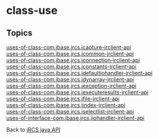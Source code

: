 # class-use

<PageHeader />

## Topics

[uses-of-class-com.jbase.jrcs.jcapture-jrclient-api](./uses-of-class-com.jbase.jrcs.jcapture-jrclient-api)  
[uses-of-class-com.jbase.jrcs.jcommon-jrclient-api](./uses-of-class-com.jbase.jrcs.jcommon-jrclient-api)  
[uses-of-class-com.jbase.jrcs.jconnection-jrclient-api](./uses-of-class-com.jbase.jrcs.jconnection-jrclient-api)  
[uses-of-class-com.jbase.jrcs.jconstants-jrclient-api](./uses-of-class-com.jbase.jrcs.jconstants-jrclient-api)  
[uses-of-class-com.jbase.jrcs.jdefaultiohandler-jrclient-api](./uses-of-class-com.jbase.jrcs.jdefaultiohandler-jrclient-api)  
[uses-of-class-com.jbase.jrcs.jdynarray-jrclient-api](./uses-of-class-com.jbase.jrcs.jdynarray-jrclient-api)  
[uses-of-class-com.jbase.jrcs.jexception-jrclient-api](./uses-of-class-com.jbase.jrcs.jexception-jrclient-api)  
[uses-of-class-com.jbase.jrcs.jexecuteresults-jrclient-api](./uses-of-class-com.jbase.jrcs.jexecuteresults-jrclient-api)  
[uses-of-class-com.jbase.jrcs.jfile-jrclient-api](./uses-of-class-com.jbase.jrcs.jfile-jrclient-api)  
[uses-of-class-com.jbase.jrcs.jindex-jrclient-api](./uses-of-class-com.jbase.jrcs.jindex-jrclient-api)  
[uses-of-class-com.jbase.jrcs.jselectlist-jrclient-api](./uses-of-class-com.jbase.jrcs.jselectlist-jrclient-api)  
[uses-of-interface-com.jbase.jrcs.jiohandler-jrclient-api](./uses-of-interface-com.jbase.jrcs.jiohandler-jrclient-api)  

Back to [jRCS java API](./../README.md)

  
<PageFooter />

